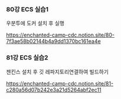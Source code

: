 ### 80강 ECS 실습1
 우분투에 도커 설치 후 실행

https://enchanted-camp-cdc.notion.site/80-7f3ae58b02144b4a9dd1370bc161ea4e

### 81강 ECS 실습2
 젠킨스 설치 후 깃 레파지토리연결하여 빌드하기

https://enchanted-camp-cdc.notion.site/81-c280a56d07b242e3a21d5264abf2ec11
